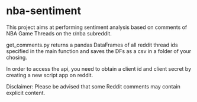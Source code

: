 # nba-sentiment
This project aims at performing sentiment analysis based on comments of NBA Game Threads on the r/nba subreddit.

get_comments.py returns a pandas DataFrames of all reddit thread ids specified in the main function and saves the DFs as a csv in a folder of your chosing.

In order to access the api, you need to obtain a client id and client secret by creating a new script app on reddit.

Disclaimer: Please be advised that some Reddit comments may contain explicit content.
